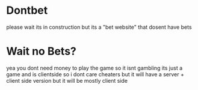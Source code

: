 # Dontbet
please wait its in construction but its a "bet website" that dosent have bets

# Wait no Bets?
yea you dont need money to play the game so it isnt gambling its just a game and is clientside so i dont care cheaters
but it will have a server + client side version but it will be mostly client side
